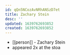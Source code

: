 ```yaml
---
id: qQn5NCozAvNRhANSzD7et
title: Zachary Stein
desc: ''
updated: 1639762693852
created: 1639762693852
---
```



- [[person]] - Zachary Stein
- appeared 2x at the stoa
